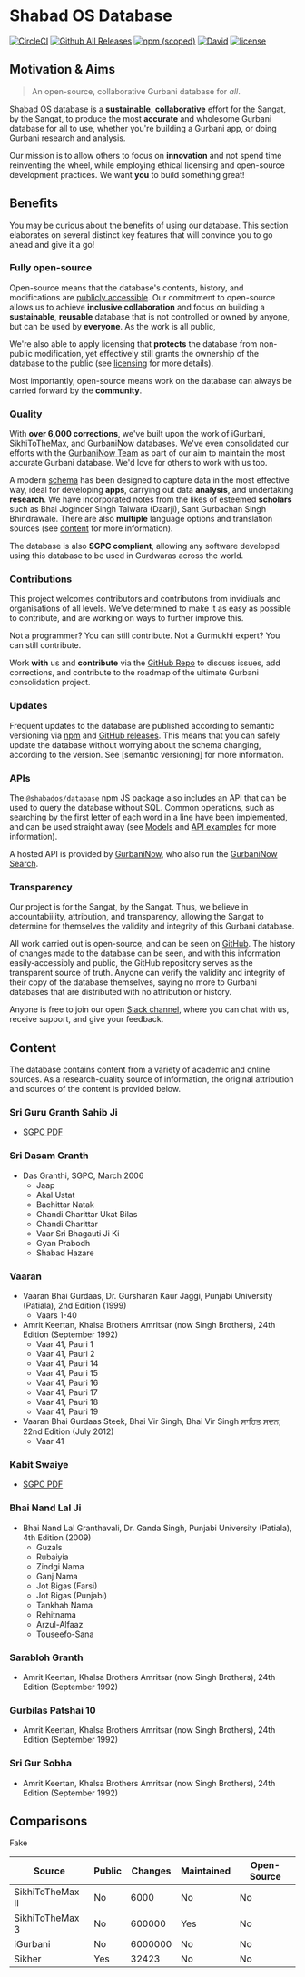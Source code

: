 # Shabad OS Database
[![CircleCI](https://img.shields.io/circleci/project/github/ShabadOS/database.svg?style=for-the-badge)](https://circleci.com/gh/ShabadOS/database)
[![Github All Releases](https://img.shields.io/github/downloads/ShabadOS/database/total.svg?style=for-the-badge)](https://github.com/ShabadOS/database/releases)
[![npm (scoped)](https://img.shields.io/npm/v/@shabados/database.svg?style=for-the-badge)](https://www.npmjs.com/package/@shabados/database)
[![David](https://img.shields.io/david/ShabadOS/database.svg?style=for-the-badge)]()
[![license](https://img.shields.io/github/license/ShabadOS/database.svg?style=for-the-badge)]()

## Motivation & Aims
> An open-source, collaborative Gurbani database for *all*.

Shabad OS database is a **sustainable**, **collaborative** effort for the Sangat, by the Sangat, to produce the most **accurate** and wholesome Gurbani database for all to use, whether you're building a Gurbani app, or doing Gurbani research and analysis.

Our mission is to allow others to focus on **innovation** and not spend time reinventing the wheel, while employing ethical licensing and open-source development practices. We want **you** to build something great!

## Benefits
You may be curious about the benefits of using our database. This section elaborates on several distinct key features that will convince you to go ahead and give it a go! 

### Fully open-source
Open-source means that the database's contents, history, and modifications are [publicly accessible](https://github.com/shabados/database). Our commitment to open-source allows us to achieve **inclusive collaboration** and focus on building a **sustainable**, **reusable** database that is not controlled or owned by anyone, but can be used by **everyone**. As the work is all public, 

We're also able to apply licensing that **protects** the database from non-public modification, yet effectively still grants the ownership of the database to the public (see [licensing](licensing) for more details).

Most importantly, open-source means work on the database can always be carried forward by the **community**.

### Quality
With **over 6,000 corrections**, we've built upon the work of iGurbani, SikhiToTheMax, and GurbaniNow databases. We've even consolidated our efforts with the [GurbaniNow Team](https://GurbaniNow.com) as part of our aim to maintain the most accurate Gurbani database. We'd love for others to work with us too.

A modern [schema](getting-started/schema) has been designed to capture data in the most effective way, ideal for developing **apps**, carrying out data **analysis**, and undertaking **research**. We have incorporated notes from the likes of esteemed **scholars** such as Bhai Joginder Singh Talwara (Daarji), Sant Gurbachan Singh Bhindrawale. There are also **multiple** language options and translation sources (see [content](#content) for more information). 

The database is also **SGPC compliant**, allowing any software developed using this database to be used in Gurdwaras across the world. 

### Contributions
This project welcomes contributors and contributons from invidiuals and organisations of all levels. We've determined to make it as easy as possible to contribute, and are working on ways to further improve this. 

Not a programmer? You can still contribute. Not a Gurmukhi expert? You can still contribute.

Work **with** us and **contribute** via the [GitHub Repo](https://github.com/shabados/database) to discuss issues, add corrections, and contribute to the roadmap of the ultimate Gurbani consolidation project.

### Updates
Frequent updates to the database are published according to semantic versioning via [npm](https://npmjs.com/package/@shabados/database) and [GitHub releases](https://github.com/shabados/database/releases). This means that you can safely update the database without worrying about the schema changing, according to the version. See [semantic versioning] for more information.

### APIs
The `@shabados/database` npm JS package also includes an API that can be used to query the database without SQL. Common operations, such as searching by the first letter of each word in a line have been implemented, and can be used straight away (see [Models](models) and [API examples](examples) for more information).

A hosted API is provided by [GurbaniNow](https://github.com/gurbaninow/api), who also run the [GurbaniNow Search](https://GurbaniNow.com).

### Transparency
Our project is for the Sangat, by the Sangat. Thus, we believe in accountabiility, attribution, and transparency, allowing the Sangat to determine for themselves the validity and integrity of this Gurbani database.

All work carried out is open-source, and can be seen on [GitHub](https://github.com/shabados/database). The history of changes made to the database can be seen, and with this information easily-accessibly and public, the GitHub repository serves as the transparent source of truth. Anyone can verify the validity and integrity of their copy of the database themselves, saying no more to Gurbani databases that are distributed with no attribution or history. 

Anyone is free to join our open [Slack channel](https://slack.shabados.com), where you can chat with us, receive support, and give your feedback.

## Content

The database contains content from a variety of academic and online sources. As a research-quality source of information, the original attribution and sources of the content is provided below.

### Sri Guru Granth Sahib Ji
- [SGPC PDF](http://old.sgpc.net/CDN/Siri%20Guru%20Granth%20Sahib%20without%20Index%20%28Uni%29.pdf)

### Sri Dasam Granth
- Das Granthi, SGPC, March 2006
    - Jaap
    - Akal Ustat
    - Bachittar Natak
    - Chandi Charittar Ukat Bilas
    - Chandi Charittar
    - Vaar Sri Bhagauti Ji Ki
    - Gyan Prabodh
    - Shabad Hazare

### Vaaran
- Vaaran Bhai Gurdaas, Dr. Gursharan Kaur Jaggi, Punjabi University (Patiala), 2nd Edition (1999)
    - Vaars 1-40
- Amrit Keertan, Khalsa Brothers Amritsar (now Singh Brothers), 24th Edition (September 1992)
    - Vaar 41, Pauri 1
    - Vaar 41, Pauri 2
    - Vaar 41, Pauri 14
    - Vaar 41, Pauri 15
    - Vaar 41, Pauri 16
    - Vaar 41, Pauri 17
    - Vaar 41, Pauri 18
    - Vaar 41, Pauri 19
- Vaaran Bhai Gurdaas Steek, Bhai Vir Singh, Bhai Vir Singh ਸਾਹਿਤ ਸਦਨ, 22nd Edition (July 2012)
    - Vaar 41

### Kabit Swaiye
- [SGPC PDF](http://old.sgpc.net/CDN/Kabit%20by%20Bhai%20Gurdaas,%20Gurmukhi.pdf)

### Bhai Nand Lal Ji
- Bhai Nand Lal Granthavali, Dr. Ganda Singh, Punjabi University (Patiala), 4th Edition (2009)
    - Guzals
    - Rubaiyia
    - Zindgi Nama
    - Ganj Nama
    - Jot Bigas (Farsi)
    - Jot Bigas (Punjabi)
    - Tankhah Nama
    - Rehitnama
    - Arzul-Alfaaz
    - Touseefo-Sana

### Sarabloh Granth
- Amrit Keertan, Khalsa Brothers Amritsar (now Singh Brothers), 24th Edition (September 1992)

### Gurbilas Patshai 10
- Amrit Keertan, Khalsa Brothers Amritsar (now Singh Brothers), 24th Edition (September 1992)

### Sri Gur Sobha
- Amrit Keertan, Khalsa Brothers Amritsar (now Singh Brothers), 24th Edition (September 1992)

## Comparisons
Fake

| Source           | Public | Changes   | Maintained | Open-Source |
|------------------|--------|-----------|------------|-------------|
| SikhiToTheMax II | No     | 6000      | No         | No          |
| SikhiToTheMax 3  | No     | 600000    | Yes        | No          |
| iGurbani         | No     | 6000000   | No         | No          |
| Sikher           | Yes    | 32423     | No         | No          |